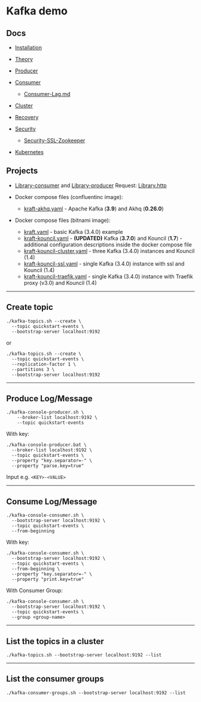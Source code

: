 # Kafka demo

## Docs

* [Installation](./docs/Installation.md)

* [Theory](./docs/Theory.md)

* [Producer](./docs/Producer.md)

* [Consumer](./docs/Consumer.md)

    * [Consumer-Lag.md](docs/Consumer-Lag.md)

* [Cluster](./docs/Cluster.md)

* [Recovery](./docs/Recovery.md)

* [Security](./docs/Security.md)

    * [Security-SSL-Zookeeper](./docs/Security-SSL-Zookeeper.md)

* [Kubernetes](./docs/Kubernetes.md)

## Projects

* [Library-consumer](Library-consumer) and [Library-producer](Library-producer)
  Request: [Library.http](http/Library.http)

* Docker compose files (confluentinc image):
    *  [kraft-akhq.yaml](docker/confluentinc-kafka/kraft-akhq.yaml) - Apache Kafka (**3.9**) and Akhq (**0.26.0**)

* Docker compose files (bitnami image):
    * [kraft.yaml](docker/bitnami-kafka/kraft.yaml) - basic Kafka (3.4.0) example
    * [kraft-kouncil.yaml](docker/bitnami-kafka/kraft-kouncil.yaml) - **(UPDATED)** Kafka (**3.7.0**) and Kouncil (**1.7**) -
      additional configuration descriptions inside the docker compose file
    * [kraft-kouncil-cluster.yaml](docker/bitnami-kafka/kraft-kouncil-cluster.yaml) - three Kafka (3.4.0) instances and Kouncil (1.4)
    * [kraft-kouncil-ssl.yaml](docker/bitnami-kafka/kraft-kouncil-ssl.yaml) - single Kafka (3.4.0) instance with ssl and Kouncil (1.4)
    * [kraft-kouncil-traefik.yaml](docker/bitnami-kafka/kraft-kouncil-traefik.yaml) - single Kafka (3.4.0) instance with Traefik
      proxy (v3.0) and Kouncil (1.4)

-------------------------------------------------------------------

## Create topic

```shell
./kafka-topics.sh --create \
  --topic quickstart-events \
  --bootstrap-server localhost:9192
```

or

```shell
./kafka-topics.sh --create \
  --topic quickstart-events \
  --replication-factor 1 \
  --partitions 3 \
  --bootstrap-server localhost:9192
```

-------------------------------------------------------------------

## Produce Log/Message

```shell
./kafka-console-producer.sh \
    --broker-list localhost:9192 \
    --topic quickstart-events
```

With key:

```shell
./kafka-console-producer.bat \
  --broker-list localhost:9192 \
  --topic quickstart-events \
  --property "key.separator=-" \
  --property "parse.key=true"
```

Input e.g. `<KEY>-<VALUE>`

-------------------------------------------------------------------

## Consume Log/Message

```shell
./kafka-console-consumer.sh \
  --bootstrap-server localhost:9192 \
  --topic quickstart-events \
  --from-beginning
```

With key:

```shell
./kafka-console-consumer.sh \
  --bootstrap-server localhost:9192 \
  --topic quickstart-events \
  --from-beginning \
  --property "key.separator=-" \
  --property "print.key=true"
```

With Consumer Group:

```shell
./kafka-console-consumer.sh \
  --bootstrap-server localhost:9192 \
  --topic quickstart-events \
  --group <group-name>
```

-------------------------------------------------------------------

## List the topics in a cluster

```shell
./kafka-topics.sh --bootstrap-server localhost:9192 --list
```

-------------------------------------------------------------------

## List the consumer groups

```shell
./kafka-consumer-groups.sh --bootstrap-server localhost:9192 --list
```

